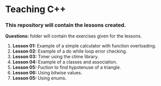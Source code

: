 # Teaching C++
### This repository will contain the lessons created.

**Questions:** folder will contain the exercises given for the lessons.
1. **Lesson 01:** Example of a simple calculator with function overloading.
1. **Lesson 02:** Example of a do while loop error checking.
1. **Lesson 03:** Timer using the ctime library. 
1. **Lesson 04:** Example of a classes and association.
1. **Lesson 05:** Fuction to find hypotenuse of a triangle.
1. **Lesson 06:** Using bitwise values.
1. **Lesson 05:** Using enums.

